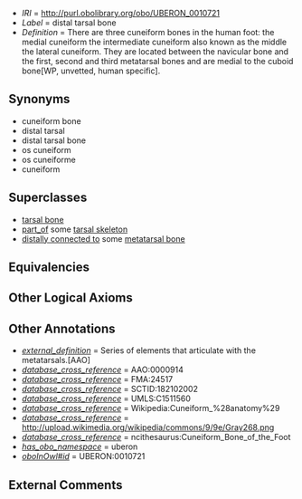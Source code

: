  * *IRI* = http://purl.obolibrary.org/obo/UBERON_0010721
 * *Label* = distal tarsal bone
 * *Definition* = There are three cuneiform bones in the human foot: the medial cuneiform the intermediate cuneiform also known as the middle the lateral cuneiform. They are located between the navicular bone and the first, second and third metatarsal bones and are medial to the cuboid bone[WP, unvetted, human specific].

## Synonyms

 * cuneiform bone
 * distal tarsal
 * distal tarsal bone
 * os cuneiform
 * os cuneiforme
 * cuneiform

## Superclasses

 * [tarsal bone](../../UBERON/47/UBERON_0001447.md)
 * [part_of](../../BFO/50/BFO_0000050.md) some [tarsal skeleton](../../UBERON/79/UBERON_0009879.md)
 * [distally connected to](../../core#distally/to/core#distally_connected_to.md) some [metatarsal bone](../../UBERON/48/UBERON_0001448.md)

## Equivalencies


## Other Logical Axioms


## Other Annotations

 * *[external_definition](../../UBPROP/01/UBPROP_0000001.md)* = Series of elements that articulate with the metatarsals.[AAO]
 * *[database_cross_reference](../../ef/oboInOwl#hasDbXref.md)* = AAO:0000914
 * *[database_cross_reference](../../ef/oboInOwl#hasDbXref.md)* = FMA:24517
 * *[database_cross_reference](../../ef/oboInOwl#hasDbXref.md)* = SCTID:182102002
 * *[database_cross_reference](../../ef/oboInOwl#hasDbXref.md)* = UMLS:C1511560
 * *[database_cross_reference](../../ef/oboInOwl#hasDbXref.md)* = Wikipedia:Cuneiform_%28anatomy%29
 * *[database_cross_reference](../../ef/oboInOwl#hasDbXref.md)* = http://upload.wikimedia.org/wikipedia/commons/9/9e/Gray268.png
 * *[database_cross_reference](../../ef/oboInOwl#hasDbXref.md)* = ncithesaurus:Cuneiform_Bone_of_the_Foot
 * *[has_obo_namespace](../../ce/oboInOwl#hasOBONamespace.md)* = uberon
 * *[oboInOwl#id](../../id/oboInOwl#id.md)* = UBERON:0010721

## External Comments

